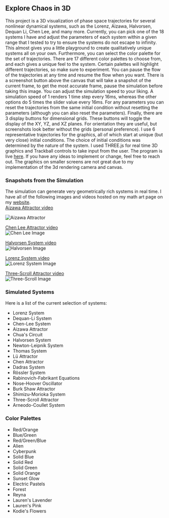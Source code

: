 ## Explore Chaos in 3D
This project is a 3D visualization of phase space trajectories for several nonlinear dynamical systems, such as the Lorenz, Aizawa, Halvorsen, Dequan Li, Chen Lee, and many more. Currently, you can pick one of the 18 systems I have and adjust the parameters of each system within a given range that I tested to try to ensure the systems do not escape to infinity. This almost gives you a little playground to create qualitatively unique systems all on your own. Furthermore, you can select the color palette for the set of trajectories. There are 17 different color palettes to choose from, and each gives a unique feel to the system. Certain palettes will highlight different trajectories, so make sure to experiment. You can pause the flow of the trajectories at any time and resume the flow when you want. There is a screenshot button above the canvas that will take a snapshot of the current frame, to get the most accurate frame, pause the simulation before taking this image. You can adjust the simulation speed to your liking. A simulation speed of 1 renders 1 time step every 16ms, whereas the other options do 5 times the slider value every 16ms. For any parameters you can reset the trajectories from the same initial condition without resetting the parameters (although you can also reset the parameters). Finally, there are 3 display buttons for dimensional grids. These buttons will toggle the display of the XY, YZ, and XZ planes. For orientation they are useful, but screenshots look better without the grids (personal preference). I use 6 representative trajectories for the graphics, all of which start at unique (but very close) initial conditions. The choice of initial conditions was determined by the nature of the system. I used THREE.js for real time 3D graphics and Trackball controls to take input from the user. The program is live [here](https://nasser-mohammed.github.io/simulations/programs/3D%20Phase%20Space/index.html). If you have any ideas to implement or change, feel free to reach out. The graphics on smaller screens are not great due to my implementation of the 3d rendering camera and canvas.

### Snapshots from the Simulation
The simulation can generate very geometrically rich systems in real time. I have all of the following images and videos hosted on my math art page on my [website](https://nasser-mohammed.github.io/art/index.html).  
[Aizawa Attractor video](https://nasser-mohammed.github.io/art/pictures/aizawa.mp4)  

![Aizawa Attractor](https://nasser-mohammed.github.io/art/pictures/aizawaTwist.png)  

[Chen Lee Attractor video](https://nasser-mohammed.github.io/art/pictures/chenLee.mp4)  
![Chen Lee Image](https://nasser-mohammed.github.io/art/pictures/chenLeePrev.png)  

[Halvorsen System video](https://nasser-mohammed.github.io/art/pictures/halvorsen.mp4)    
![Halvorsen Image](https://nasser-mohammed.github.io/art/pictures/halvorsenPrev.png)  

[Lorenz System video](https://nasser-mohammed.github.io/art/pictures/lorenzVid60fps.mp4)  
![Lorenz System Image](https://nasser-mohammed.github.io/art/pictures/lorenzPrev.png)  

[Three-Scroll Attractor video](https://nasser-mohammed.github.io/art/pictures/threeScroll.mp4)  
![Three-Scroll Image](https://nasser-mohammed.github.io/art/pictures/threeScrollPrev.png)  


### Simulated Systems
Here is a list of the current selection of systems:
- Lorenz System
- Dequan-Li System
- Chen-Lee System
- Aizawa Attractor
- Chua's Circuit
- Halvorsen System
- Newton-Leipnik System
- Thomas System
- Lü Attractor
- Chen Attractor
- Dadras System
- Rössler System
- Rabinovich-Fabrikant Equations
- Nose-Hoover Oscillator
- Burk Shaw Attractor
- Shimizu-Morioka System
- Three-Scroll Attractor
- Arneodo-Coullet System


### Color Palettes
- Red/Orange
- Blue/Green
- Red/Green/Blue
- Alien
- Cyberpunk
- Solid Blue
- Solid Red
- Solid Green
- Solid Orange
- Sunset Glow
- Electric Pastels
- Forest
- Reyna
- Lauren's Lavender
- Lauren's Pink
- Kodie's Flowers
